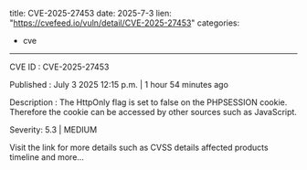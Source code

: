  
title: CVE-2025-27453
date: 2025-7-3
lien: "https://cvefeed.io/vuln/detail/CVE-2025-27453"
categories:
  - cve
---

CVE ID : CVE-2025-27453

Published :  July 3
2025
12:15 p.m. | 1 hour
54 minutes ago

Description : The HttpOnly flag is set to false on the PHPSESSION cookie. Therefore
the cookie can be accessed by other sources such as JavaScript.

Severity: 5.3 | MEDIUM

Visit the link for more details
such as CVSS details
affected products
timeline
and more...
